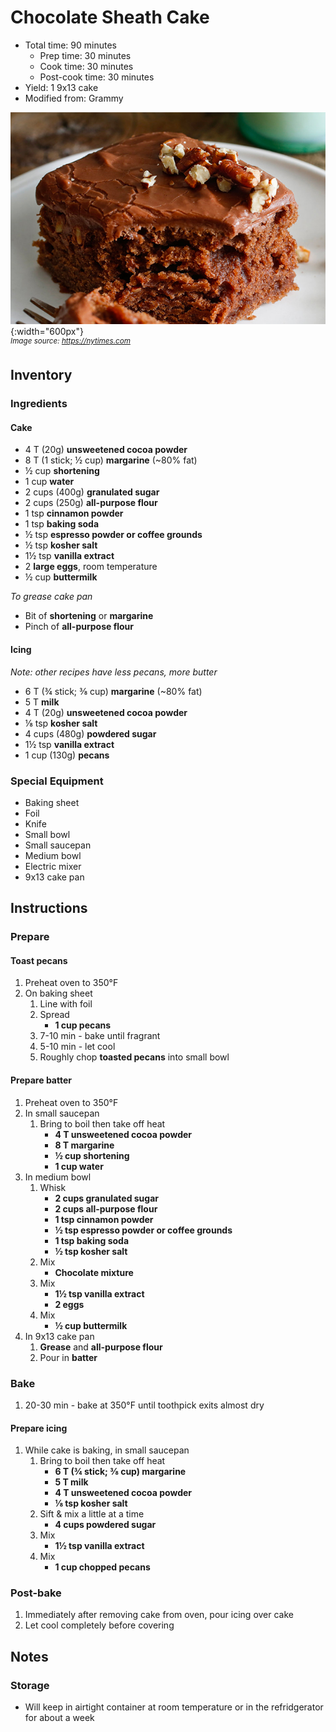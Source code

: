 # Chocolate Sheath Cake

- Total time: 90 minutes
    - Prep time: 30 minutes
    - Cook time: 30 minutes
    - Post-cook time: 30 minutes
- Yield: 1 9x13 cake
- Modified from: Grammy

![](./hero.jpg){:width="600px"}
<br />
_<sup>Image source: <https://nytimes.com></sup>_

## Inventory

### Ingredients

#### Cake

- 4 T (20g) **unsweetened cocoa powder**
- 8 T (1 stick; ½ cup) **margarine** (~80% fat)
- ½ cup **shortening**
- 1 cup **water**
- 2 cups (400g) **granulated sugar**
- 2 cups (250g) **all-purpose flour**
- 1 tsp **cinnamon powder**
- 1 tsp **baking soda**
- ½ tsp **espresso powder or coffee grounds**
- ½ tsp **kosher salt**
- 1½ tsp **vanilla extract**
- 2 **large eggs**, room temperature
- ½ cup **buttermilk**

_To grease cake pan_

- Bit of **shortening** or **margarine**
- Pinch of **all-purpose flour**

#### Icing

_Note: other recipes have less pecans, more butter_

- 6 T (¾ stick; ⅜ cup) **margarine** (~80% fat)
- 5 T **milk**
- 4 T (20g) **unsweetened cocoa powder**
- ⅛ tsp **kosher salt**
- 4 cups (480g) **powdered sugar**
- 1½ tsp **vanilla extract**
- 1 cup (130g) **pecans**

### Special Equipment

- Baking sheet
- Foil
- Knife
- Small bowl
- Small saucepan
- Medium bowl
- Electric mixer
- 9x13 cake pan

## Instructions

### Prepare

#### Toast pecans

1. Preheat oven to 350°F
1. On baking sheet
    1. Line with foil
    1. Spread
        - **1 cup pecans**
    1. 7-10 min - bake until fragrant
    1. 5-10 min - let cool
    1. Roughly chop **toasted pecans** into small bowl

#### Prepare batter

1. Preheat oven to 350°F
1. In small saucepan
    1. Bring to boil then take off heat
        - **4 T unsweetened cocoa powder**
        - **8 T margarine**
        - **½ cup shortening**
        - **1 cup water**
1. In medium bowl
    1. Whisk
        - **2 cups granulated sugar**
        - **2 cups all-purpose flour**
        - **1 tsp cinnamon powder**
        - **½ tsp espresso powder or coffee grounds**
        - **1 tsp baking soda**
        - **½ tsp kosher salt**
    1. Mix
        - **Chocolate mixture**
    1. Mix
        - **1½ tsp vanilla extract**
        - **2 eggs**
    1. Mix
        - **½ cup buttermilk**
1. In 9x13 cake pan
    1. **Grease** and **all-purpose flour**
    1. Pour in **batter**

### Bake

1. 20-30 min - bake at 350°F until toothpick exits almost dry

#### Prepare icing

1. While cake is baking, in small saucepan
    1. Bring to boil then take off heat
        - **6 T (¾ stick; ⅜ cup) margarine**
        - **5 T milk**
        - **4 T unsweetened cocoa powder**
        - **⅛ tsp kosher salt**
    1. Sift & mix a little at a time
        - **4 cups powdered sugar**
    1. Mix
        - **1½ tsp vanilla extract**
    1. Mix
        - **1 cup chopped pecans**

### Post-bake

1. Immediately after removing cake from oven, pour icing over cake
1. Let cool completely before covering

## Notes

### Storage

- Will keep in airtight container at room temperature or in the refridgerator for about a week
